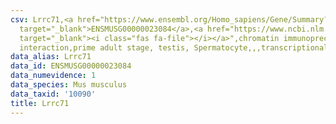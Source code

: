 ```yaml
---
csv: Lrrc71,<a href="https://www.ensembl.org/Homo_sapiens/Gene/Summary?db=core;g=ENSMUSG00000023084"
  target="_blank">ENSMUSG00000023084</a>,<a href="https://www.ncbi.nlm.nih.gov/pubmed/25450459"
  target="_blank"><i class="fas fa-file"></i></a>",chromatin immunoprecipitation assay,direct
  interaction,prime adult stage, testis, Spermatocyte,,,transcriptional regulation,
data_alias: Lrrc71
data_id: ENSMUSG00000023084
data_numevidence: 1
data_species: Mus musculus
data_taxid: '10090'
title: Lrrc71
---
```

